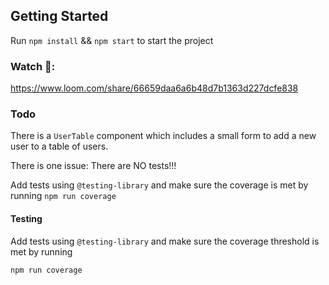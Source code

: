 ## Getting Started

Run `npm install` && `npm start` to start the project

### Watch 📼:

https://www.loom.com/share/66659daa6a6b48d7b1363d227dcfe838

### Todo

There is a `UserTable` component which includes a small form to add a new user to a table of users.

There is one issue: There are NO tests!!!

Add tests using `@testing-library` and make sure the coverage is met by running `npm run coverage`

#### Testing

Add tests using `@testing-library` and make sure the coverage threshold is met by running

`npm run coverage`
